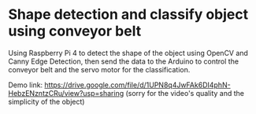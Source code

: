 # Shape detection and classify object using conveyor belt
Using Raspberry Pi 4 to detect the shape of the object using OpenCV and Canny Edge Detection, then send the data to the Arduino to control the conveyor belt and the servo motor for the classification.

Demo link: https://drive.google.com/file/d/1UPN8q4JwFAk6DI4phN-HebzENzntzCRu/view?usp=sharing (sorry for the video's quality and the simplicity of the object)
